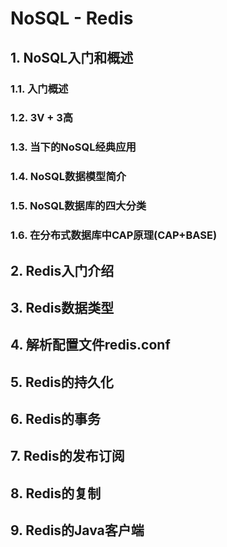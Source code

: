 # NoSQL - Redis

## 1. NoSQL入门和概述

### 1.1. 入门概述

### 1.2. 3V + 3高

### 1.3. 当下的NoSQL经典应用

### 1.4. NoSQL数据模型简介

### 1.5. NoSQL数据库的四大分类

### 1.6. 在分布式数据库中CAP原理(CAP+BASE)

## 2. Redis入门介绍

## 3. Redis数据类型

## 4. 解析配置文件redis.conf

## 5. Redis的持久化

## 6. Redis的事务

## 7. Redis的发布订阅

## 8. Redis的复制

## 9. Redis的Java客户端